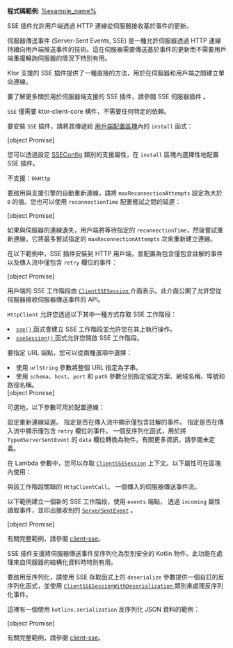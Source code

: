 <topic xmlns:xsi="http://www.w3.org/2001/XMLSchema-instance"
       xsi:noNamespaceSchemaLocation="https://resources.jetbrains.com/writerside/1.0/topic.v2.xsd"
       id="client-server-sent-events" title="Ktor 用戶端中的 Server-Sent Events" help-id="sse_client">
<show-structure for="chapter" depth="2"/>
<primary-label ref="client-plugin"/>
<tldr>
    <var name="example_name" value="client-sse"/>
<p>
    <b>程式碼範例</b>:
    <a href="https://github.com/ktorio/ktor-documentation/tree/%ktor_version%/codeSnippets/snippets/%example_name%">
        %example_name%
    </a>
</p>
</tldr>
<link-summary>
    SSE 插件允許用戶端透過 HTTP 連線從伺服器接收基於事件的更新。
</link-summary>
<p>
    伺服器傳送事件 (Server-Sent Events, SSE) 是一種允許伺服器透過 HTTP 連線持續向用戶端推送事件的技術。這在伺服器需要傳送基於事件的更新而不需要用戶端重複輪詢伺服器的情況下特別有用。
</p>
<p>
    Ktor 支援的 SSE 插件提供了一種直接的方法，用於在伺服器和用戶端之間建立單向連線。
</p>
<tip>
    <p>要了解更多關於用於伺服器端支援的 SSE 插件，請參閱
        <Links href="/ktor/server-server-sent-events" summary="SSE 插件允許伺服器透過 HTTP 連線向用戶端傳送基於事件的更新。">SSE 伺服器插件</Links>
        。
    </p>
</tip>
<chapter title="新增依賴" id="add_dependencies">
    <p>
        <code>SSE</code> 僅需要 <Links href="/ktor/client-dependencies" summary="了解如何將用戶端依賴新增到現有專案。">ktor-client-core</Links> 構件，不需要任何特定的依賴。
    </p>
</chapter>
<chapter title="安裝 SSE" id="install_plugin">
    <p>
        要安裝 <code>SSE</code> 插件，請將其傳遞給
        <a href="#configure-client">用戶端配置區塊</a>內的 <code>install</code> 函式：
    </p>
    [object Promise]
</chapter>
<chapter title="配置 SSE 插件" id="configure">
    <p>
        您可以透過設定
        <a href="https://api.ktor.io/ktor-client/ktor-client-core/io.ktor.client.plugins.sse/-s-s-e-config/index.html">SSEConfig</a>
        類別的支援屬性，在 <code>install</code> 區塊內選擇性地配置 SSE 插件。
    </p>
    <chapter title="SSE 重新連線" id="sse-reconnect">
        <tldr>
            <p>️️不支援：<code>OkHttp</code></p>
        </tldr>
        <p>
            要啟用與支援引擎的自動重新連線，請將
            <code>maxReconnectionAttempts</code> 設定為大於 <code>0</code> 的值。您也可以使用
            <code>reconnectionTime</code> 配置嘗試之間的延遲：
        </p>
        [object Promise]
        <p>
            如果與伺服器的連線遺失，用戶端將等待指定的
            <code>reconnectionTime</code>，然後嘗試重新連線。它將最多嘗試指定的 <code>maxReconnectionAttempts</code> 次來重新建立連線。
        </p>
    </chapter>
    <chapter title="過濾事件" id="filter-events">
        <p>
            在以下範例中，SSE 插件安裝到 HTTP 用戶端，並配置為包含僅包含註解的事件以及傳入流中僅包含 <code>retry</code> 欄位的事件：
        </p>
        [object Promise]
    </chapter>
</chapter>
<chapter title="處理 SSE 工作階段" id="handle-sse-sessions">
    <p>
        用戶端的 SSE 工作階段由
        <a href="https://api.ktor.io/ktor-client/ktor-client-core/io.ktor.client.plugins.sse/-client-s-s-e-session/index.html">
            <code>ClientSSESession</code>
        </a>
        介面表示。此介面公開了允許您從伺服器接收伺服器傳送事件的 API。
    </p>
    <chapter title="存取 SSE 工作階段" id="access-sse-session">
        <p><code>HttpClient</code> 允許您透過以下其中一種方式存取 SSE 工作階段：</p>
        <list>
            <li>
                <a href="https://api.ktor.io/ktor-client/ktor-client-core/io.ktor.client.plugins.sse/sse.html">
                    <code>sse()</code>
                </a>
                函式會建立 SSE 工作階段並允許您在其上執行操作。
            </li>
            <li>
                <a href="https://api.ktor.io/ktor-client/ktor-client-core/io.ktor.client.plugins.sse/sse-session.html">
                    <code>sseSession()</code>
                </a>
                函式允許您開啟 SSE 工作階段。
            </li>
        </list>
        <p>要指定 URL 端點，您可以從兩種選項中選擇：</p>
        <list>
            <li>使用 <code>urlString</code> 參數將整個 URL 指定為字串。</li>
            <li>使用 <code>schema</code>、<code>host</code>、<code>port</code> 和 <code>path</code> 參數分別指定協定方案、網域名稱、埠號和路徑名稱。
            </li>
        </list>
        [object Promise]
        <p>可選地，以下參數可用於配置連線：</p>
        <deflist>
            <def id="reconnectionTime-param">
                <title><code>reconnectionTime</code></title>
                設定重新連線延遲。
            </def>
            <def id="showCommentEvents-param">
                <title><code>showCommentEvents</code></title>
                指定是否在傳入流中顯示僅包含註解的事件。
            </def>
            <def id="showRetryEvents-param">
                <title><code>showRetryEvents</code></title>
                指定是否在傳入流中顯示僅包含 <code>retry</code> 欄位的事件。
            </def>
            <def id="deserialize-param">
                <title><code>deserialize</code></title>
                一個反序列化函式，用於將 <code>TypedServerSentEvent</code> 的 <code>data</code> 欄位轉換為物件。有關更多資訊，請參閱未定義。
            </def>
        </deflist>
    </chapter>
    <chapter title="SSE 工作階段區塊" id="sse-session-block">
        <p>
            在 Lambda 參數中，您可以存取
            <a href="https://api.ktor.io/ktor-client/ktor-client-core/io.ktor.client.plugins.sse/-client-s-s-e-session/index.html"><code>ClientSSESession</code></a>
            上下文。以下屬性可在區塊內使用：
        </p>
        <deflist>
            <def id="call">
                <title><code>call</code></title>
                與該工作階段關聯的 <code>HttpClientCall</code>。
            </def>
            <def id="incoming">
                <title><code>incoming</code></title>
                一個傳入的伺服器傳送事件流。
            </def>
        </deflist>
        <p>
            以下範例建立一個新的 SSE 工作階段，使用 <code>events</code> 端點，
            透過 <code>incoming</code> 屬性讀取事件，並印出接收到的
            <a href="https://api.ktor.io/ktor-shared/ktor-sse/io.ktor.sse/-server-sent-event/index.html"><code>ServerSentEvent</code></a>
            。
        </p>
        [object Promise]
        <p>有關完整範例，請參閱
            <a href="https://github.com/ktorio/ktor-documentation/tree/%ktor_version%/codeSnippets/snippets/client-sse">client-sse</a>。
        </p>
    </chapter>
    <chapter title="反序列化" id="deserialization">
        <p>
            SSE 插件支援將伺服器傳送事件反序列化為型別安全的 Kotlin 物件。此功能在處理來自伺服器的結構化資料時特別有用。
        </p>
        <p>
            要啟用反序列化，請使用 SSE 存取函式上的 <code>deserialize</code> 參數提供一個自訂的反序列化函式，並使用
            <a href="https://api.ktor.io/ktor-client/ktor-client-core/io.ktor.client.plugins.sse/-client-s-s-e-session-with-deserialization/index.html">
                <code>ClientSSESessionWithDeserialization</code>
            </a>
            類別來處理反序列化事件。
        </p>
        <p>
            這裡有一個使用 <code>kotlinx.serialization</code> 反序列化 JSON 資料的範例：
        </p>
        [object Promise]
        <p>有關完整範例，請參閱
            <a href="https://github.com/ktorio/ktor-documentation/tree/%ktor_version%/codeSnippets/snippets/client-sse">client-sse</a>。
        </p>
    </chapter>
</chapter>
</topic>